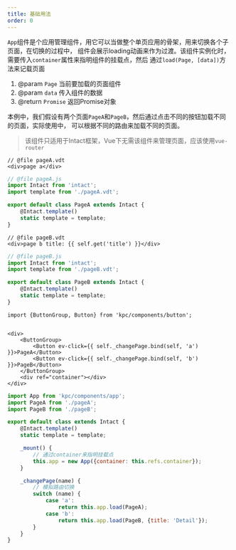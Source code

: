 ```yaml
---
title: 基础用法
order: 0
---
```


`App`组件是个应用管理组件，用它可以当做整个单页应用的骨架，用来切换各个子页面，在切换的过程中，
组件会展示loading动画来作为过渡。该组件实例化时，需要传入`container`属性来指明组件的挂载点，然后
通过`load(Page, [data])`方法来记载页面

1. @param `Page` 当前要加载的页面组件
2. @param `data` 传入组件的数据
3. @return `Promise` 返回Promise对象

本例中，我们假设有两个页面`PageA`和`PageB`，然后通过点击不同的按钮加载不同的页面，实际使用中，
可以根据不同的路由来加载不同的页面。

> 该组件只适用于Intact框架，Vue下无需该组件来管理页面，应该使用`vue-router`

```vdt
// @file pageA.vdt 
<div>page a</div>
```

```js
// @file pageA.js
import Intact from 'intact';
import template from './pageA.vdt';

export default class PageA extends Intact {
    @Intact.template()
    static template = template;
}
```

```vdt
// @file pageB.vdt 
<div>page b title: {{ self.get('title') }}</div>
```

```js
// @file pageB.js
import Intact from 'intact';
import template from './pageB.vdt';

export default class PageB extends Intact {
    @Intact.template()
    static template = template;
}
```

```vdt
import {ButtonGroup, Button} from 'kpc/components/button';


<div>
    <ButtonGroup>
        <Button ev-click={{ self._changePage.bind(self, 'a') }}>PageA</Button>
        <Button ev-click={{ self._changePage.bind(self, 'b') }}>PageB</Button>
    </ButtonGroup>
    <div ref="container"></div>
</div>
```

```js
import App from 'kpc/components/app';
import PageA from './pageA';
import PageB from './pageB';

export default class extends Intact {
    @Intact.template()
    static template = template;

    _mount() {
        // 通过container来指明挂载点
        this.app = new App({container: this.refs.container});
    }

    _changePage(name) {
        // 模拟路由切换
        switch (name) {
            case 'a':
                return this.app.load(PageA);
            case 'b':
                return this.app.load(PageB, {title: 'Detail'});
        }
    }
}
```
